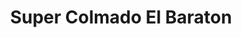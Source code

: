 ---
title: "Super Colmado El Baraton"
url: /boca-chica/super-colmado-el-baraton/
shop: Lebensmittel
---